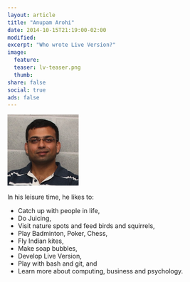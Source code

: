 ```yaml
---
layout: article
title: "Anupam Arohi"
date: 2014-10-15T21:19:00-02:00
modified: 
excerpt: "Who wrote Live Version?" 
image:
  feature: 
  teaser: lv-teaser.png
  thumb: 
share: false
social: true
ads: false
---
```


![Anupam](../images/avatar.png) 


In his leisure time, he likes to: 

- Catch up with people in life,
- Do Juicing, 
- Visit nature spots and feed birds and squirrels,
- Play Badminton, Poker, Chess, 
- Fly Indian kites, 
- Make soap bubbles,
- Develop Live Version, 
- Play with bash and git, and
- Learn more about computing, business and psychology.

